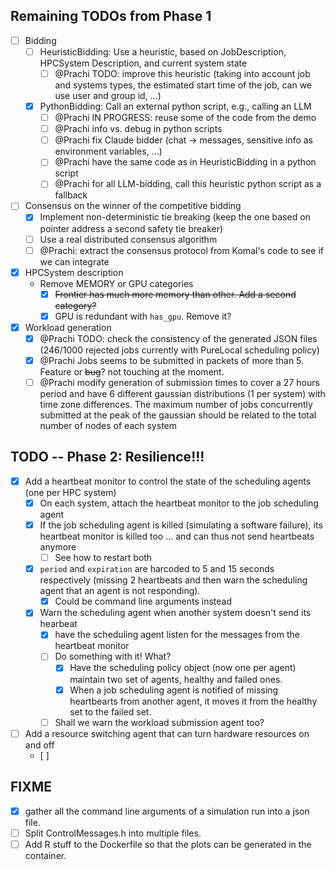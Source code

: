 ## Remaining TODOs from Phase 1
- [ ] Bidding
  - [ ] HeuristicBidding: Use a heuristic, based on JobDescription, HPCSystem Description, and current system state
    - [ ] @Prachi TODO: improve this heuristic (taking into account job and systems types, the estimated start time of the job, can we use user and group id, ...)
  - [x] PythonBidding: Call an external python script, e.g., calling an LLM
    - [ ] @Prachi IN PROGRESS: reuse some of the code from the demo
    - [ ] @Prachi info vs. debug in python scripts
    - [ ] @Prachi fix Claude bidder (chat -> messages, sensitive info as environment variables, ...)
    - [ ] @Prachi have the same code as in HeuristicBidding in a python script
    - [ ] @Prachi for all LLM-bidding, call this heuristic python script as a fallback

- [ ] Consensus on the winner of the competitive bidding
  - [x] Implement non-deterministic tie breaking (keep the one based on pointer address a second safety tie breaker)
  - [ ] Use a real distributed consensus algorithm
  - [ ] @Prachi: extract the consensus protocol from Komal's code to see if we can integrate

- [x] HPCSystem description
  - Remove MEMORY or GPU categories
    - [x] ~~Frontier has much more memory than other. Add a second category?~~
    - [x] GPU is redundant with `has_gpu`. Remove it?

- [x] Workload generation
  - [x] @Prachi TODO: check the consistency of the generated JSON files (246/1000 rejected jobs currently with PureLocal scheduling policy)
  - [x] @Prachi Jobs seems to be submitted in packets of more than 5. Feature or ~~bug~~? not touching at the moment.
  - [ ] @Prachi modify generation of submission times to cover a 27 hours period and have 6 different gaussian distributions (1 per system) with time zone differences. The maximum number of jobs concurrently submitted at the peak of the gaussian should be related to the total number of nodes of each system

## TODO -- Phase 2: Resilience!!!
- [x] Add a heartbeat monitor to control the state of the scheduling agents (one per HPC system)
  - [x] On each system, attach the heartbeat monitor to the job scheduling agent
  - [x] If the job scheduling agent is killed (simulating a software failure), its heartbeat monitor is killed too ... and can thus not send heartbeats anymore
    - [ ] See how to restart both
  - [x] `period` and `expiration` are harcoded to 5 and 15 seconds respectively (missing 2 heartbeats and then warn the scheduling agent that an agent is not responding). 
    - [x] Could be command line arguments instead
  - [X] Warn the scheduling agent when another system doesn't send its hearbeat
    - [x] have the scheduling agent listen for the messages from the heartbeat monitor
    - [ ] Do something with it! What?
      - [x] Have the scheduling policy object (now one per agent) maintain two set of agents, healthy and failed ones. 
      - [x] When a job scheduling agent is notified of missing heartbearts from another agent, it moves it from the healthy set to the failed set. 
    - [ ] Shall we warn the workload submission agent too?
- [ ] Add a resource switching agent that can turn hardware resources on and off
  - [ ] 

## FIXME
- [x] gather all the command line arguments of a simulation run into a json file.
- [ ] Split ControlMessages.h into multiple files. 
- [ ] Add R stuff to the Dockerfile so that the plots can be generated in the container.